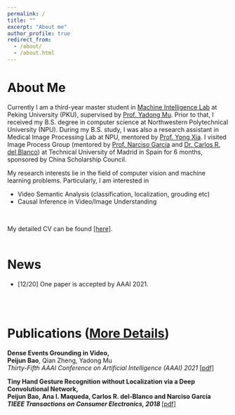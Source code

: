 ```yaml
---
permalink: /
title: ""
excerpt: "About me"
author_profile: true
redirect_from: 
  - /about/
  - /about.html
---
```


About Me
======
Currently I am a third-year master student in [Machine Intelligence Lab](http://www.muyadong.com/publication.html) at Peking University (PKU), supervised by [Prof. Yadong Mu](http://www.muyadong.com/). 
Prior to that,
I received my B.S. degree in computer science at Northwestern Polytechnical University (NPU). During my B.S. study, I was also a research assistant in Medical Image Processing Lab at NPU, mentored by [Prof. Yong Xia](https://scholar.google.com/citations?user=Usw1jeMAAAAJ&hl=en). I visited Image Process Group (mentored by  [Prof. Narciso García](https://www.gti.ssr.upm.es/narciso-garcia) and [Dr. Carlos R. del Blanco](https://www.gti.ssr.upm.es/carlos-r-del-blanco)) at Technical University of Madrid in Spain for 6 months, sponsored by China Scholarship Council.

My research interests lie in the field of computer vision and machine learning problems. Particularly, I am interested in 
- Video Semantic Analysis (classification, localization, grouding etc)
- Causal Inference in Video/Image Understanding
<br />

My detailed CV can be found [[here]](https://peijunbao.github.io/files/PeijunBao_CV.pdf).
<br />
<br />

News
======
- [12/20] One paper is accepted by AAAI 2021.
<br />
<br />

Publications ([More Details](https://peijunbao.github.io/publications/))
======
<strong>Dense Events Grounding in Video, </strong> <br />
<strong>Peijun Bao</strong>, Qian Zheng, Yadong Mu<br />
<i>Thirty-Fifth AAAI Conference on Artificial Intelligence (AAAI) 2021</i> [[pdf]](https://peijunbao.github.io/files/PeijunBao_AAAI21_DenseEventsGrounding.pdf) 


<strong>Tiny Hand Gesture Recognition without Localization via a Deep Convolutional Network,  <br />
<strong>Peijun Bao</strong>, Ana I. Maqueda, Carlos R. del-Blanco and Narciso García<br />
<i>TIEEE Transactions on Consumer Electronics, 2018</i> </strong> [[pdf]](https://ieeexplore.ieee.org/document/8103373)

